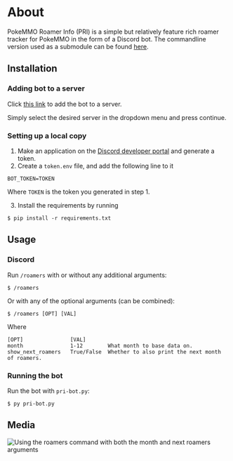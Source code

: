 # About
PokeMMO Roamer Info (PRI) is a simple but relatively feature rich roamer tracker for PokeMMO in the form of a Discord bot.
The commandline version used as a submodule can be found [here](https://github.com/LucasLyn/pokemmo-roamer-info).

## Installation
### Adding bot to a server
Click [this link](https://discord.com/oauth2/authorize?client_id=1249020828985594026) to add the bot to a server.

Simply select the desired server in the dropdown menu and press continue.

### Setting up a local copy
1. Make an application on the [Discord developer portal](https://discord.com/developers/applications) and generate a token.
2. Create a `token.env` file, and add the following line to it

```
BOT_TOKEN=TOKEN
```

Where `TOKEN` is the token you generated in step 1.

3. Install the requirements by running


```
$ pip install -r requirements.txt
```

## Usage
### Discord
Run `/roamers` with or without any additional arguments:

    $ /roamers

Or with any of the optional arguments (can be combined):

    $ /roamers [OPT] [VAL]

Where

```
[OPT]               [VAL]       
month               1-12        What month to base data on.
show_next_roamers   True/False  Whether to also print the next month of roamers.
```

### Running the bot
Run the bot with `pri-bot.py`:

    $ py pri-bot.py

## Media
![Using the roamers command with both the month and next roamers arguments](https://i.imgur.com/hSnqGDr.gif)